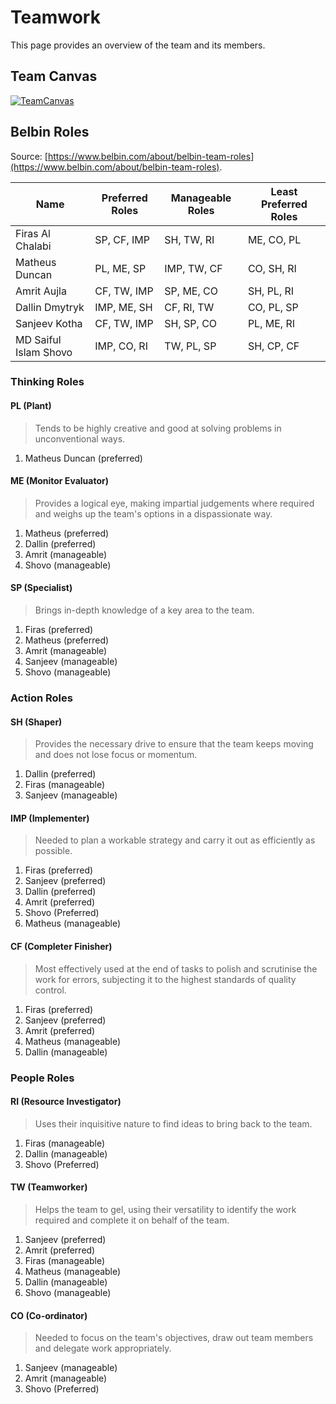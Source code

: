 # Teamwork

This page provides an overview of the team and its members.

## Team Canvas

[![TeamCanvas](https://raw.githubusercontent.com/firasalchalabi/master/docs/images/team_canvas.png)](https://raw.githubusercontent.com/firasalchalabi/example-documentation/master/docs/images/team_canvas.png)

## Belbin Roles

Source: [https://www.belbin.com/about/belbin-team-roles](https://www.belbin.com/about/belbin-team-roles).

| **Name**       | **Preferred Roles** | **Manageable Roles** | **Least Preferred Roles** |
| -------------- | ------------------- | -------------------- | ------------------------- |
| Firas Al Chalabi | SP, CF, IMP          | SH, TW, RI           | ME, CO, PL               |
| Matheus Duncan     | PL, ME, SP         | IMP, TW, CF           | CO, SH, RI                |
| Amrit Aujla | CF, TW, IMP          | SP, ME, CO          | SH, PL, RI                |
| Dallin Dmytryk  | IMP, ME, SH         | CF, RI, TW           | CO, PL, SP                |
| Sanjeev Kotha  | CF, TW, IMP         | SH, SP, CO           | PL, ME, RI                |
| MD Saiful Islam Shovo  | IMP, CO, RI         | TW, PL, SP           | SH, CP, CF                |


### Thinking Roles

#### PL (Plant)

> Tends to be highly creative and good at solving problems in unconventional ways.

1. Matheus Duncan (preferred)

#### ME (Monitor Evaluator)

> Provides a logical eye, making impartial judgements where required and weighs up the team's options in a dispassionate way.

1. Matheus (preferred)
2. Dallin (preferred)
3. Amrit (manageable)
4. Shovo (manageable)

#### SP (Specialist)

> Brings in-depth knowledge of a key area to the team.

1. Firas (preferred)
2. Matheus (preferred)
3. Amrit (manageable)
4. Sanjeev (manageable)
5. Shovo (manageable)


### Action Roles

#### SH (Shaper)

> Provides the necessary drive to ensure that the team keeps moving and does not lose focus or momentum.

1. Dallin (preferred)
2. Firas (manageable)
3. Sanjeev (manageable)

#### IMP (Implementer)

> Needed to plan a workable strategy and carry it out as efficiently as possible.

1. Firas (preferred)
2. Sanjeev (preferred)
3. Dallin (preferred)
4. Amrit (preferred)
5. Shovo (Preferred)
6. Matheus (manageable)

#### CF (Completer Finisher)

> Most effectively used at the end of tasks to polish and scrutinise the work for errors, subjecting it to the highest standards of quality control.

1. Firas (preferred)
2. Sanjeev (preferred)
3. Amrit (preferred)
4. Matheus (manageable)
5. Dallin (manageable)


### People Roles

#### RI (Resource Investigator)

> Uses their inquisitive nature to find ideas to bring back to the team. 

1. Firas (manageable)
2. Dallin (manageable)
3. Shovo (Preferred)

#### TW (Teamworker)

> Helps the team to gel, using their versatility to identify the work required and complete it on behalf of the team.

1. Sanjeev (preferred)
2. Amrit (preferred)
3. Firas (manageable)
4. Matheus (manageable)
5. Dallin (manageable)
6. Shovo (manageable)

#### CO (Co-ordinator)

> Needed to focus on the team's objectives, draw out team members and delegate work appropriately.

1. Sanjeev (manageable)
2. Amrit (manageable)
3. Shovo (Preferred)

